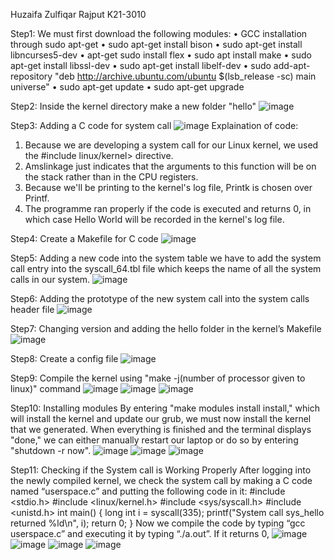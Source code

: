 Huzaifa Zulfiqar Rajput K21-3010

Step1: We must first download the following modules: 
• GCC installation through sudo apt-get 
• sudo apt-get install bison
• sudo apt-get install libncurses5-dev
• apt-get sudo install flex
• sudo apt install make
• sudo apt-get install libssl-dev
• sudo apt-get install libelf-dev
• sudo add-apt-repository "deb http://archive.ubuntu.com/ubuntu $(lsb_release -sc) main universe"
• sudo apt-get update
• sudo apt-get upgrade

Step2: Inside the kernel directory make a new folder "hello"
![image](https://user-images.githubusercontent.com/125996317/222536354-352c535c-2dd7-4c8d-8b97-ff461e530910.png)

Step3: Adding a C code for system call
![image](https://user-images.githubusercontent.com/125996317/222536610-83a9c20d-8ef4-4fad-af8f-dbf492e91a2a.png)
Explaination of code:
1. Because we are developing a system call for our Linux kernel, we used the #include linux/kernel> directive.
2. Amslinkage just indicates that the arguments to this function will be on the stack rather than in the CPU registers.
3. Because we'll be printing to the kernel's log file, Printk is chosen over Printf.
4. The programme ran properly if the code is executed and returns 0, in which case Hello World will be recorded in the kernel's log file.

Step4: Create a Makefile for C code
![image](https://user-images.githubusercontent.com/125996317/222537235-5c8db174-b2b7-43b0-96b1-f4d088af16bc.png)

Step5: Adding a new code into the system table
we have to add the system call entry into the syscall_64.tbl file which keeps the name of all the system calls in
our system.
![image](https://user-images.githubusercontent.com/125996317/222537553-d51abadb-6d74-4e83-9aee-6aaf65ba8a37.png)

Step6: Adding the prototype of the new system call into the system calls header file
![image](https://user-images.githubusercontent.com/125996317/222537794-91b4c097-b39e-49a6-8f43-1817eb5f1d01.png)

Step7: Changing version and adding the hello folder in the kernel’s Makefile
![image](https://user-images.githubusercontent.com/125996317/222538035-d840e83a-1da7-48e8-b2d4-66065740adbd.png)

Step8: Create a config file
![image](https://user-images.githubusercontent.com/125996317/222538457-9e654759-7886-4187-8d71-c7e57047ef47.png)

Step9: Compile the kernel using "make -j(number of processor given to linux)" command
![image](https://user-images.githubusercontent.com/125996317/222539301-83546e1e-b48c-42c9-ab24-304dfb08ca5b.png)
![image](https://user-images.githubusercontent.com/125996317/222539402-2a6837ac-1e13-4805-bceb-b447e1c59abe.png)
![image](https://user-images.githubusercontent.com/125996317/222539694-9f840bcb-f4e1-49a6-94ca-d67de7a9e7fd.png)

Step10: Installing modules
By entering "make modules install install," which will install the kernel and update our grub, we must now install the kernel that we generated. When everything is finished and the terminal displays "done," we can either manually restart our laptop or do so by entering "shutdown -r now".
![image](https://user-images.githubusercontent.com/125996317/222540517-eaef2ee6-95dd-42f6-bc97-a55c745cd6ec.png)
![image](https://user-images.githubusercontent.com/125996317/222540602-98c93d93-af28-4325-bd9c-4360c5512852.png)
![image](https://user-images.githubusercontent.com/125996317/222540735-d1b96d2b-2c4b-464f-9424-ae6b2bb33d83.png)

Step11: Checking if the System call is Working Properly
After logging into the newly compiled kernel, we check the system call by making a C code named “userspace.c” and putting the following code in it:
#include <stdio.h>
#include <linux/kernel.h>
#include <sys/syscall.h>
#include <unistd.h>
int main()
{
long int i = syscall(335);
printf("System call sys_hello returned %ld\n", i);
return 0;
}
Now we compile the code by typing “gcc userspace.c” and executing it by typing “./a.out”. If
it returns 0,
![image](https://user-images.githubusercontent.com/125996317/222541256-e8f26b8e-c971-4f41-a158-7e4a2d65b355.png)
![image](https://user-images.githubusercontent.com/125996317/222541279-54b0de1f-7a3b-47f4-b887-09be50b92970.png)
![image](https://user-images.githubusercontent.com/125996317/222541314-f364b168-0b07-47cc-91c1-c4e9cabc2275.png)
![image](https://user-images.githubusercontent.com/125996317/222541366-675f2193-1419-4362-aad2-5509c4db4a2e.png)



